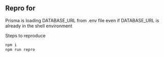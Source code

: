 ## Repro for

Prisma is loading DATABASE_URL from .env file even if DATABASE_URL is already in the shell environment

Steps to reproduce

```sh
npm i
npm run repro
```
